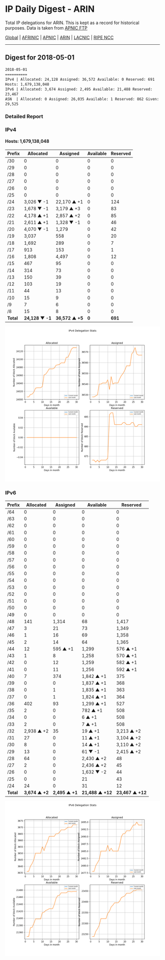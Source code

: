 # IP Daily Digest - ARIN 

Total IP delegations for ARIN. This is kept as a record for historical purposes. Data is taken from [APNIC FTP](https://ftp.apnic.net/)

[Global](https://github.com/csmets/IP-Daily-Digest) | [AFRINIC](https://github.com/csmets/IP-Daily-Digest/tree/master/archives/AFRINIC) | [APNIC](https://github.com/csmets/IP-Daily-Digest/tree/master/archives/APNIC) | [ARIN](https://github.com/csmets/IP-Daily-Digest/tree/master/archives/ARIN) | [LACNIC](https://github.com/csmets/IP-Daily-Digest/tree/master/archives/LACNIC) | [RIPE NCC](https://github.com/csmets/IP-Daily-Digest/tree/master/archives/RIPE_NCC)

---

## Digest for 2018-05-01
```
2018-05-01
==========
IPv4 | Allocated: 24,128 Assigned: 36,572 Available: 0 Reserved: 691 Hosts: 1,679,138,048
IPv6 | Allocated: 3,674 Assigned: 2,495 Available: 21,488 Reserved: 23,467
ASN  | Allocated: 0 Assigned: 26,035 Available: 1 Reserved: 862 Given: 29,525
```

### Detailed Report

### IPv4

#### Hosts: **1,679,138,048**

| Prefix | Allocated | Assigned | Available | Reserved |
| ----- | ----- | ----- | ----- | ----- |
| /30 | 0 | 0 | 0 | 0 |
| /29 | 0 | 0 | 0 | 0 |
| /28 | 0 | 0 | 0 | 0 |
| /27 | 0 | 0 | 0 | 0 |
| /26 | 0 | 0 | 0 | 0 |
| /25 | 0 | 0 | 0 | 0 |
| /24 | 3,026 ▼ -1 | 22,170 ▲ +1 | 0 | 124 |
| /23 | 1,678 ▼ -1 | 3,179 ▲ +3 | 0 | 83 |
| /22 | 4,178 ▲ +1 | 2,857 ▲ +2 | 0 | 85 |
| /21 | 2,611 ▲ +1 | 1,328 ▼ -1 | 0 | 46 |
| /20 | 4,070 ▼ -1 | 1,279 | 0 | 42 |
| /19 | 3,037 | 558 | 0 | 20 |
| /18 | 1,692 | 289 | 0 | 7 |
| /17 | 913 | 153 | 0 | 1 |
| /16 | 1,808 | 4,497 | 0 | 12 |
| /15 | 467 | 95 | 0 | 0 |
| /14 | 314 | 73 | 0 | 0 |
| /13 | 150 | 39 | 0 | 0 |
| /12 | 103 | 19 | 0 | 0 |
| /11 | 44 | 13 | 0 | 0 |
| /10 | 15 | 9 | 0 | 0 |
| /9 | 7 | 6 | 0 | 0 |
| /8 | 15 | 8 | 0 | 0 |
| **Total** | **24,128 ▼ -1** | **36,572 ▲ +5** | **0** | **691** |

![ipv4-stats](ipv4-figure.png)

### IPv6

| Prefix | Allocated | Assigned | Available | Reserved |
| ----- | ----- | ----- | ----- | ----- |
| /64 | 0 | 0 | 0 | 0 |
| /63 | 0 | 0 | 0 | 0 |
| /62 | 0 | 0 | 0 | 0 |
| /61 | 0 | 0 | 0 | 0 |
| /60 | 0 | 0 | 0 | 0 |
| /59 | 0 | 0 | 0 | 0 |
| /58 | 0 | 0 | 0 | 0 |
| /57 | 0 | 0 | 0 | 0 |
| /56 | 0 | 0 | 0 | 0 |
| /55 | 0 | 0 | 0 | 0 |
| /54 | 0 | 0 | 0 | 0 |
| /53 | 0 | 0 | 0 | 0 |
| /52 | 0 | 0 | 0 | 0 |
| /51 | 0 | 0 | 0 | 0 |
| /50 | 0 | 0 | 0 | 0 |
| /49 | 0 | 0 | 0 | 0 |
| /48 | 141 | 1,314 | 68 | 1,417 |
| /47 | 3 | 21 | 73 | 1,349 |
| /46 | 1 | 16 | 69 | 1,358 |
| /45 | 2 | 14 | 64 | 1,365 |
| /44 | 12 | 595 ▲ +1 | 1,299 | 576 ▲ +1 |
| /43 | 1 | 8 | 1,258 | 570 ▲ +1 |
| /42 | 0 | 12 | 1,259 | 582 ▲ +1 |
| /41 | 0 | 11 | 1,256 | 592 ▲ +1 |
| /40 | 7 | 374 | 1,842 ▲ +1 | 375 |
| /39 | 0 | 0 | 1,837 ▲ +1 | 368 |
| /38 | 0 | 1 | 1,835 ▲ +1 | 363 |
| /37 | 0 | 1 | 1,824 ▲ +1 | 364 |
| /36 | 402 | 93 | 1,299 ▲ +1 | 527 |
| /35 | 2 | 0 | 782 ▲ +1 | 508 |
| /34 | 0 | 0 | 6 ▲ +1 | 508 |
| /33 | 2 | 0 | 7 ▲ +1 | 508 |
| /32 | 2,938 ▲ +2 | 35 | 19 ▲ +1 | 3,213 ▲ +2 |
| /31 | 27 | 0 | 11 ▲ +1 | 3,104 ▲ +2 |
| /30 | 8 | 0 | 14 ▲ +1 | 3,110 ▲ +2 |
| /29 | 13 | 0 | 61 ▼ -1 | 2,415 ▲ +2 |
| /28 | 64 | 0 | 2,430 ▲ +2 | 48 |
| /27 | 2 | 0 | 2,436 ▲ +2 | 45 |
| /26 | 0 | 0 | 1,632 ▼ -2 | 44 |
| /25 | 0 | 0 | 21 | 43 |
| /24 | 24 | 0 | 31 | 12 |
| **Total** | **3,674 ▲ +2** | **2,495 ▲ +1** | **21,488 ▲ +12** | **23,467 ▲ +12** |

![ipv6-stats](ipv6-figure.png)
